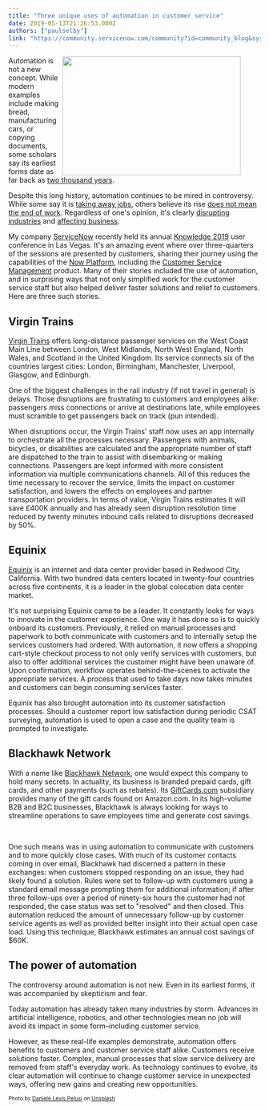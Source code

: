 ```yaml
---
title: "Three unique uses of automation in customer service"
date: 2019-05-13T21:26:53.000Z
authors: ["paulselby"]
link: "https://community.servicenow.com/community?id=community_blog&sys_id=ac490f87db153b8ce0e80b55ca9619b0"
---
```


<div class="wp-block-image">
<figure class="alignright is-resized"><img class="wp-image-3637" style="padding: 5 px;" src="https://insightsincustomerservice.files.wordpress.com/2019/05/daniele-levis-pelusi-672034-unsplash.jpg" alt="" width="356" height="237" align="right" /></figure>
</div>

<p>Automation is not a new concept. While modern examples include making bread, manufacturing cars, or copying documents, some scholars say its earliest forms date as far back as <a href="https://www.britannica.com/technology/automation#ref24839" target="_blank" rel="noopener noreferrer nofollow">two thousand years</a>.</p>

<p>Despite this long history, automation continues to be mired in controversy. While some say it is <a href="http://fortune.com/2019/01/10/automation-replace-jobs/" target="_blank" rel="noopener noreferrer nofollow">taking away jobs</a>, others believe its rise <a href="https://www.vox.com/videos/2017/11/13/16635360/automation-robot-jobs-unemployment-debate" target="_blank" rel="noopener noreferrer nofollow">does not mean the end of work</a>. Regardless of one&#39;s opinion, it&#39;s clearly <a href="https://www.forbes.com/sites/maciejduraj/2019/02/14/robotic-process-automation-aims-to-shake-up-various-industries/#598a874625f3" target="_blank" rel="noopener noreferrer nofollow">disrupting industries</a> and <a href="https://www.siliconrepublic.com/enterprise/robotics-deloitte" target="_blank" rel="noopener noreferrer nofollow">affecting business</a>.</p>

<p>My company <a href="https://www.servicenow.com" target="_blank" rel="noopener noreferrer nofollow">ServiceNow</a> recently held its annual <a href="https://knowledge.servicenow.com" target="_blank" rel="noopener noreferrer nofollow">Knowledge 2019</a> user conference in Las Vegas. It&#39;s an amazing event where over three-quarters of the sessions are presented by customers, sharing their journey using the capabilities of the <a href="https://www.servicenow.com/now-platform.html" target="_blank" rel="noopener noreferrer nofollow">Now Platform</a>, including the <a href="https://www.servicenow.com/products/customer-service-management.html" target="_blank" rel="noopener noreferrer nofollow">Customer Service Management</a> product. Many of their stories included the use of automation, and in surprising ways that not only simplified work for the customer service staff but also helped deliver faster solutions and relief to customers. Here are three such stories.</p>

<h2>Virgin Trains</h2>

<p><a href="https://www.virgintrains.co.uk" target="_blank" rel="noopener noreferrer nofollow">Virgin Trains</a> offers long-distance passenger services on the West Coast Main Line between London, West Midlands, North West England, North Wales, and Scotland in the United Kingdom. Its service connects six of the countries largest cities: London, Birmingham, Manchester, Liverpool, Glasgow, and Edinburgh.</p>

<p>One of the biggest challenges in the rail industry (if not travel in general) is delays. Those disruptions are frustrating to customers and employees alike: passengers miss connections or arrive at destinations late, while employees must scramble to get passengers back on track (pun intended).</p>

<p>When disruptions occur, the Virgin Trains&#39; staff now uses an app internally to orchestrate all the processes necessary. Passengers with animals, bicycles, or disabilities are calculated and the appropriate number of staff are dispatched to the train to assist with disembarking or making connections. Passengers are kept informed with more consistent information via multiple communications channels. All of this reduces the time necessary to recover the service, limits the impact on customer satisfaction, and lowers the effects on employees and partner transportation providers. In terms of value, Virgin Trains estimates it will save £400K annually and has already seen disruption resolution time reduced by twenty minutes inbound calls related to disruptions decreased by 50%.</p>

<h2>Equinix</h2>

<p><a href="https://www.equinix.com" target="_blank" rel="noopener noreferrer nofollow">Equinix</a> is an internet and data center provider based in Redwood City, California. With two hundred data centers located in twenty-four countries across five continents, it is a leader in the global colocation data center market.</p>

<p>It&#39;s not surprising Equinix came to be a leader. It constantly looks for ways to innovate in the customer experience. One way it has done so is to quickly onboard its customers. Previously, it relied on manual processes and paperwork to both communicate with customers and to internally setup the services customers had ordered. With automation, it now offers a shopping cart-style checkout process to not only verify services with customers, but also to offer additional services the customer might have been unaware of. Upon confirmation, workflow operates behind-the-scenes to activate the appropriate services. A process that used to take days now takes minutes and customers can begin consuming services faster.</p>

<p>Equinix has also brought automation into its customer satisfaction processes. Should a customer report low satisfaction during periodic CSAT surveying, automation is used to open a case and the quality team is prompted to investigate.</p>

<h2>Blackhawk Network</h2>

<p>With a name like <a href="https://blackhawknetwork.com" target="_blank" rel="noopener noreferrer nofollow">Blackhawk Network</a>, one would expect this company to hold many secrets. In actuality, its business is branded prepaid cards, gift cards, and other payments (such as rebates). Its <a href="https://www.giftcards.com" target="_blank" rel="noopener noreferrer nofollow">GiftCards.com</a> subsidiary provides many of the gift cards found on Amazon.com. In its high-volume B2B and B2C businesses, Blackhawk is always looking for ways to streamline operations to save employees time and generate cost savings.</p>

<p> </p>

<p>One such means was in using automation to communicate with customers and to more quickly close cases. With much of its customer contacts coming in over email, Blackhawk had discerned a pattern in these exchanges: when customers stopped responding on an issue, they had likely found a solution. Rules were set to follow-up with customers using a standard email message prompting them for additional information; if after three follow-ups over a period of ninety-six hours the customer had not responded, the case status was set to &#34;resolved&#34; and then closed. This automation reduced the amount of unnecessary follow-up by customer service agents as well as provided better insight into their actual open case load. Using this technique, Blackhawk estimates an annual cost savings of $60K.</p>

<h2>The power of automation</h2>

<p>The controversy around automation is not new. Even in its earliest forms, it was accompanied by skepticism and fear.</p>

<p>Today automation has already taken many industries by storm. Advances in artificial intelligence, robotics, and other technologies mean no job will avoid its impact in some form–including customer service.</p>

<p>However, as these real-life examples demonstrate, automation offers benefits to customers and customer service staff alike. Customers receive solutions faster. Complex, manual processes that slow service delivery are removed from staff&#39;s everyday work. As technology continues to evolve, its clear automation will continue to change customer service in unexpected ways, offering new gains and creating new opportunities.</p>
<p><span style="font-size: 8pt;">Photo by <a href="https://unsplash.com/photos/Pp9qkEV_xPk?utm_source&#61;unsplash&amp;utm_medium&#61;referral&amp;utm_content&#61;creditCopyText" rel="nofollow">Daniele Levis Pelusi</a> on <a href="https://unsplash.com/search/photos/automation?utm_source&#61;unsplash&amp;utm_medium&#61;referral&amp;utm_content&#61;creditCopyText" rel="nofollow">Unsplash</a></span></p>
